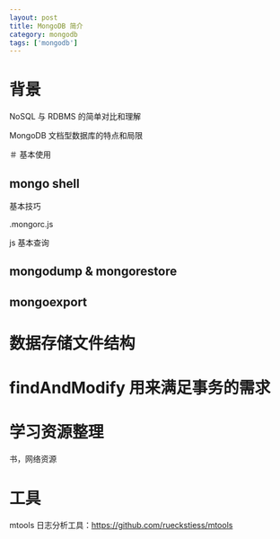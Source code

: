 ```yaml
---
layout: post
title: MongoDB 简介
category: mongodb
tags: ['mongodb']
---
```


# 背景

NoSQL 与 RDBMS 的简单对比和理解

MongoDB 文档型数据库的特点和局限

＃ 基本使用

## mongo shell

基本技巧

.mongorc.js

js 基本查询

## mongodump & mongorestore

## mongoexport

# 数据存储文件结构


# findAndModify 用来满足事务的需求

# 学习资源整理

书，网络资源

# 工具

mtools 日志分析工具：https://github.com/rueckstiess/mtools
